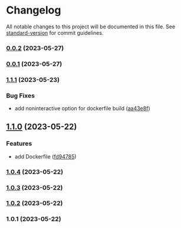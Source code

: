 # Changelog

All notable changes to this project will be documented in this file. See [standard-version](https://github.com/conventional-changelog/standard-version) for commit guidelines.

### [0.0.2](https://github.com/suho0515/ros2-nav2/compare/v0.0.1...v0.0.2) (2023-05-27)

### [0.0.1](https://github.com/suho0515/ros2-nav2/compare/v1.1.1...v0.0.1) (2023-05-27)

### [1.1.1](https://github.com/suho0515/ros2-nav2/compare/v1.1.0...v1.1.1) (2023-05-23)


### Bug Fixes

* add noninteractive option for dockerfile build ([aa43e8f](https://github.com/suho0515/ros2-nav2/commit/aa43e8fb840a437198667fc9438ab4530a941aa8))

## [1.1.0](https://github.com/suho0515/ros2-nav2/compare/v1.0.4...v1.1.0) (2023-05-22)


### Features

* add Dockerfile ([fd94785](https://github.com/suho0515/ros2-nav2/commit/fd9478548efa6b803961198d11a512f050bdc3af))

### [1.0.4](https://github.com/suho0515/ros2-nav2/compare/v1.0.3...v1.0.4) (2023-05-22)

### [1.0.3](https://github.com/suho0515/ros2-nav2/compare/v1.0.2...v1.0.3) (2023-05-22)

### [1.0.2](https://github.com/suho0515/ros2-nav2/compare/v1.0.1...v1.0.2) (2023-05-22)

### 1.0.1 (2023-05-22)
